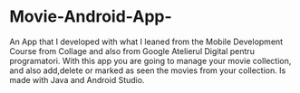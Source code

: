 # Movie-Android-App-

An App that I developed with what I leaned from the Mobile Development Course from Collage and also from Google Atelierul Digital pentru programatori.
With this app you are going to manage your movie collection, and also add,delete or marked as seen the movies from your collection. Is made with Java and Android Studio.
